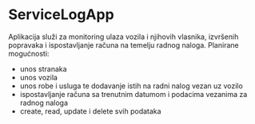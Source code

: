 # ServiceLogApp

Aplikacija služi za monitoring ulaza vozila i njihovih vlasnika, izvršenih popravaka i ispostavljanje računa na temelju radnog naloga.
Planirane mogućnosti:
  - unos stranaka
  - unos vozila
  - unos robe i usluga te dodavanje istih na radni nalog vezan uz vozilo
  - ispostavljanje računa sa trenutnim datumom i podacima vezanima za radnog naloga
  - create, read, update i delete svih podataka
